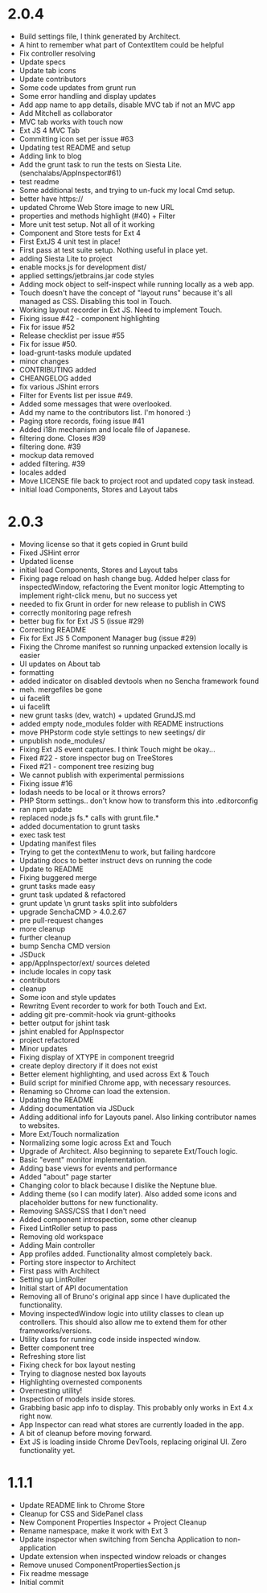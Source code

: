 
# 2.0.4

- Build settings file, I think generated by Architect.
- A hint to remember what part of ContextItem could be helpful
- Fix controller resolving
- Update specs
- Update tab icons
- Update contributors
- Some code updates from grunt run
- Some error handling and display updates
- Add app name to app details, disable MVC tab if not an MVC app
- Add Mitchell as collaborator
- MVC tab works with touch now
- Ext JS 4 MVC Tab
- Committing icon set per issue #63
- Updating test README and setup
- Adding link to blog
- Add the grunt task to run the tests on Siesta Lite. (senchalabs/AppInspector#61)
- test readme
- Some additional tests, and trying to un-fuck my local Cmd setup.
- better have https://
- updated Chrome Web Store image to new URL
- properties and methods highlight (#40) + Filter
- More unit test setup. Not all of it working
- Component and Store tests for Ext 4
- First ExtJS 4 unit test in place!
- First pass at test suite setup. Nothing useful in place yet.
- adding Siesta Lite to project
- enable mocks.js for development dist/
- applied settings/jetbrains.jar code styles
- Adding mock object to self-inspect while running locally as a web app.
- Touch doesn't have the concept of "layout runs" because it's all managed as CSS. Disabling this tool in Touch.
- Working layout recorder in Ext JS. Need to implement Touch.
- Fixing issue #42 - component highlighting
- Fix for issue #52
- Release checklist per issue #55
- Fix for issue #50.
- load-grunt-tasks module updated
- minor changes
- CONTRIBUTING added
- CHEANGELOG added
- fix various JShint errors
- Filter for Events list per issue #49.
- Added some messages that were overlooked.
- Add my name to the contributors list. I'm honored :)
- Paging store records, fixing issue #41
- Added i18n mechanism and locale file of Japanese.
- filtering done. Closes #39
- filtering done. #39
- mockup data removed
- added filtering. #39
- locales added
- Move LICENSE file back to project root and updated copy task instead.
- initial load Components, Stores and Layout tabs

# 2.0.3
 
- Moving license so that it gets copied in Grunt build
- Fixed JSHint error
- Updated license
- initial load Components, Stores and Layout tabs
- Fixing page reload on hash change bug. Added helper class for inspectedWindow, refactoring the Event monitor logic Attempting to implement right-click menu, but no success yet
- needed to fix Grunt in order for new release to publish in CWS
- correctly monitoring page refresh
- better bug fix for Ext JS 5 (issue #29)
- Correcting README
- Fix for Ext JS 5 Component Manager bug (issue #29)
- Fixing the Chrome manifest so running unpacked extension locally is easier
- UI updates on About tab
- formatting
- added indicator on disabled devtools when no Sencha framework found
- meh. mergefiles be gone
- ui facelift
- ui facelift
- new grunt tasks (dev, watch) + updated GrundJS.md
- added empty node_modules folder with README instructions
- move PHPstorm code style settings to new seetings/ dir
- unpublish node_modules/
- Fixing Ext JS event captures. I think Touch might be okay...
- Fixed #22 - store inspector bug on TreeStores
- Fixed #21 - component tree resizing bug
- We cannot publish with experimental permissions
- Fixing issue #16
- lodash needs to be local or it throws errors?
- PHP Storm settings.. don't know how to transform this into .editorconfig
- ran npm update
- replaced node.js fs.* calls with grunt.file.*
- added documentation to grunt tasks
- exec task test
- Updating manifest files
- Trying to get the contextMenu to work, but failing hardcore
- Updating docs to better instruct devs on running the code
- Update to README
- Fixing buggered merge
- grunt tasks made easy
- grunt task updated & refactored
- grunt update \n grunt tasks split into subfolders
- upgrade SenchaCMD > 4.0.2.67
- pre pull-request changes
- more cleanup
- further cleanup
- bump Sencha CMD version
- JSDuck
- app/AppInspector/ext/ sources deleted
- include locales in copy task
- contributors
- cleanup
- Some icon and style updates
- Rewritng Event recorder to work for both Touch and Ext.
- adding git pre-commit-hook via grunt-githooks
- better output for jshint task
- jshint enabled for AppInspector
- project refactored
- Minor updates
- Fixing display of XTYPE in component treegrid
- create deploy directory if it does not exist
- Better element highlighting, and used across Ext & Touch
- Build script for minified Chrome app, with necessary resources.
- Renaming so Chrome can load the extension.
- Updating the README
- Adding documentation via JSDuck
- Adding additional info for Layouts panel. Also linking contributor names to websites.
- More Ext/Touch normalization
- Normalizing some logic across Ext and Touch
- Upgrade of Architect. Also beginning to separete Ext/Touch logic.
- Basic "event" monitor implementation.
- Adding base views for events and performance
- Added "about" page starter
- Changing color to black because I dislike the Neptune blue.
- Adding theme (so I can modify later). Also added some icons and placeholder buttons for new functionality.
- Removing SASS/CSS that I don't need
- Added component introspection, some other cleanup
- Fixed LintRoller setup to pass
- Removing old workspace
- Adding Main controller
- App profiles added. Functionality almost completely back.
- Porting store inspector to Architect
- First pass with Architect
- Setting up LintRoller
- Initial start of API documentation
- Removing all of Bruno's original app since I have duplicated the functionality.
- Moving inspectedWindow logic into utility classes to clean up controllers. This should also allow me to extend them for other frameworks/versions.
- Utility class for running code inside inspected window.
- Better component tree
- Refreshing store list
- Fixing check for box layout nesting
- Trying to diagnose nested box layouts
- Highlighting overnested components
- Overnesting utility!
- Inspection of models inside stores.
- Grabbing basic app info to display. This probably only works in Ext 4.x right now.
- App Inspector can read what stores are currently loaded in the app.
- A bit of cleanup before moving forward.
- Ext JS is loading inside Chrome DevTools, replacing original UI. Zero functionality yet.
 
# 1.1.1
 
- Update README link to Chrome Store
- Cleanup for CSS and SidePanel class
- New Component Properties Inspector + Project Cleanup
- Rename namespace, make it work with Ext 3
- Update inspector when switching from Sencha Application to non-application
- Update extension when inspected window reloads or changes
- Remove unused ComponentPropertiesSection.js
- Fix readme message
- Initial commit
